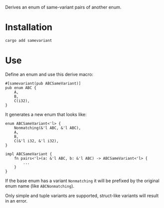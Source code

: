 Derives an enum of same-variant pairs of another enum.

# Installation

```sh
cargo add samevariant
```

# Use

Define an enum and use this derive macro:

```
#[samevariant(pub ABCSameVariant)]
pub enum ABC {
    A,
    B,
    C(i32),
}
```

It generates a new enum that looks like:
```
enum ABCSameVariant<'l> {
    Nonmatching(&'l ABC, &'l ABC),
    A,
    B,
    C(&'l i32, &'l i32),
}

impl ABCSameVariant {
    fn pairs<'l>(a: &'l ABC, b: &'l ABC) -> ABCSameVariant<'l> {
        ...
    }
}
```

If the base enum has a variant `Nonmatching` it will be prefixed by the original enum name (like `ABCNonmatching`).

Only simple and tuple variants are supported, struct-like variants will result in an error.
